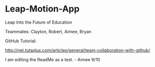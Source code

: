 Leap-Motion-App
===============

Leap Into the Future of Education

 Teammates: Clayton, Robert, Aimee, Bryan


 GitHub Tutorial:

 http://net.tutsplus.com/articles/general/team-collaboration-with-github/


I am editing the ReadMe as a test. - Aimee 9/10
